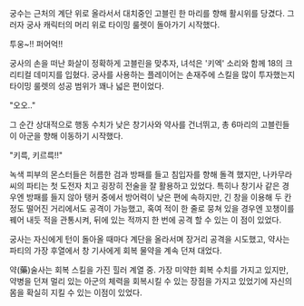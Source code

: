 궁수는 근처의 계단 위로 올라서서 대치중인 고블린 한 마리를 향해 활시위를 당겼다. 
그러자 궁사 캐릭터의 머리 위로 타이밍 룰렛이 돌아가기 시작했다. 

투웅~!! 퍼어억!! 

궁사의 손을 떠난 화살이 정확하게 고블린을 맞추자, 녀석은 '키엑' 소리와 함께 18의 크리티컬 데미지를 입혔다. 
궁사를 사용하는 플레이어는 손재주에 스킬을 많이 투자했는지 타이밍 룰렛의 성공 범위가 꽤나 넓은 편이었다. 

"오오.." 

그 순간 상대적으로 행동 수치가 낮은 창기사와 약사를 건너뛰고, 총 6마리의 고블린들이 아군을 향해 이동하기 시작했다. 

"키륵, 키르륵!!" 

녹색 피부의 몬스터들은 허름한 검과 방패를 들고 침입자를 향해 돌격 했지만, 나카무라씨의 파티는 첫 도전자 치고 굉장히 전술을 잘 활용하고 있었다. 
특히나 창기사 같은 경우엔 방패를 들지 않아 탱커 중에서 방어력이 낮은 편에 속하지만, 긴 창을 이용해 두 칸정도 떨어진 거리에서도 공격이 가능했고, 혹여 적이 한 줄로 뭉쳐 있을 경우엔 꼬챙이를 꿰어 내듯 적을 관통시켜, 뒤에 있는 적까지 한 번에 공격 할 수 있는 이 점이 있었다. 

궁사는 자신에게 턴이 돌아올 때마다 계단을 올라서며 장거리 공격을 시도했고, 약사는 파티의 가장 후열에서 창 기사에게 회복 물약을 계속 던져 대었다. 

약(藥)술사는 회복 스킬을 가진 힐러 계열 중. 가장 미약한 회복 수치를 가지고 있지만, 약병을 던져 멀리 있는 아군의 체력을 회복시킬 수 있는 장점을 가지고 있었기에 자신의 몸을 확실히 지킬 수 있는 이점이 있었다. 